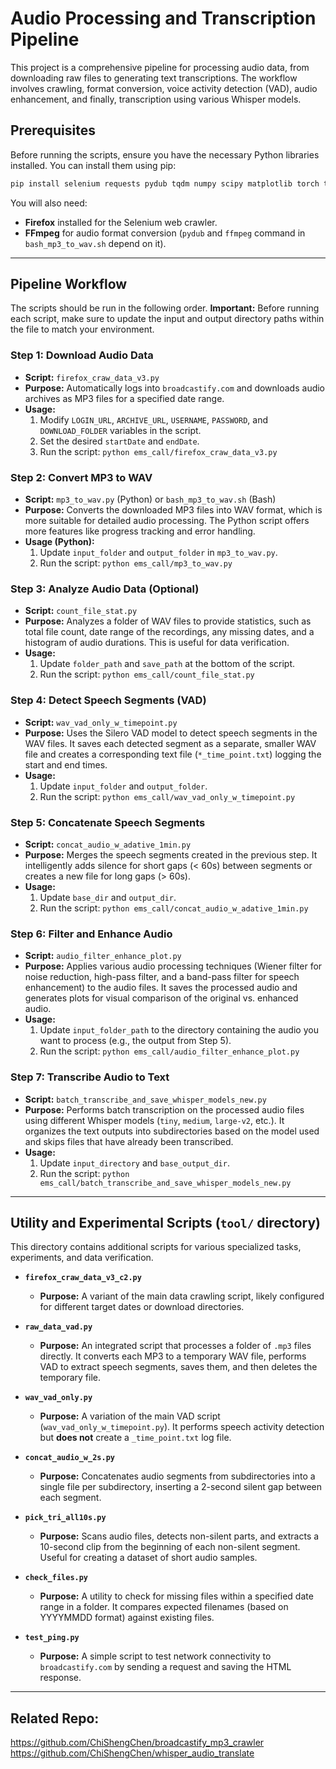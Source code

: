 # Audio Processing and Transcription Pipeline

This project is a comprehensive pipeline for processing audio data, from downloading raw files to generating text transcriptions. The workflow involves crawling, format conversion, voice activity detection (VAD), audio enhancement, and finally, transcription using various Whisper models.

## Prerequisites

Before running the scripts, ensure you have the necessary Python libraries installed. You can install them using pip:

```bash
pip install selenium requests pydub tqdm numpy scipy matplotlib torch torchaudio whisper
```

You will also need:
- **Firefox** installed for the Selenium web crawler.
- **FFmpeg** for audio format conversion (`pydub` and `ffmpeg` command in `bash_mp3_to_wav.sh` depend on it).

---

## Pipeline Workflow

The scripts should be run in the following order. **Important:** Before running each script, make sure to update the input and output directory paths within the file to match your environment.

### Step 1: Download Audio Data

- **Script:** `firefox_craw_data_v3.py`
- **Purpose:** Automatically logs into `broadcastify.com` and downloads audio archives as MP3 files for a specified date range.
- **Usage:**
    1.  Modify `LOGIN_URL`, `ARCHIVE_URL`, `USERNAME`, `PASSWORD`, and `DOWNLOAD_FOLDER` variables in the script.
    2.  Set the desired `startDate` and `endDate`.
    3.  Run the script: `python ems_call/firefox_craw_data_v3.py`

### Step 2: Convert MP3 to WAV

- **Script:** `mp3_to_wav.py` (Python) or `bash_mp3_to_wav.sh` (Bash)
- **Purpose:** Converts the downloaded MP3 files into WAV format, which is more suitable for detailed audio processing. The Python script offers more features like progress tracking and error handling.
- **Usage (Python):**
    1.  Update `input_folder` and `output_folder` in `mp3_to_wav.py`.
    2.  Run the script: `python ems_call/mp3_to_wav.py`

### Step 3: Analyze Audio Data (Optional)

- **Script:** `count_file_stat.py`
- **Purpose:** Analyzes a folder of WAV files to provide statistics, such as total file count, date range of the recordings, any missing dates, and a histogram of audio durations. This is useful for data verification.
- **Usage:**
    1.  Update `folder_path` and `save_path` at the bottom of the script.
    2.  Run the script: `python ems_call/count_file_stat.py`

### Step 4: Detect Speech Segments (VAD)

- **Script:** `wav_vad_only_w_timepoint.py`
- **Purpose:** Uses the Silero VAD model to detect speech segments in the WAV files. It saves each detected segment as a separate, smaller WAV file and creates a corresponding text file (`*_time_point.txt`) logging the start and end times.
- **Usage:**
    1.  Update `input_folder` and `output_folder`.
    2.  Run the script: `python ems_call/wav_vad_only_w_timepoint.py`

### Step 5: Concatenate Speech Segments

- **Script:** `concat_audio_w_adative_1min.py`
- **Purpose:** Merges the speech segments created in the previous step. It intelligently adds silence for short gaps (< 60s) between segments or creates a new file for long gaps (> 60s).
- **Usage:**
    1.  Update `base_dir` and `output_dir`.
    2.  Run the script: `python ems_call/concat_audio_w_adative_1min.py`

### Step 6: Filter and Enhance Audio

- **Script:** `audio_filter_enhance_plot.py`
- **Purpose:** Applies various audio processing techniques (Wiener filter for noise reduction, high-pass filter, and a band-pass filter for speech enhancement) to the audio files. It saves the processed audio and generates plots for visual comparison of the original vs. enhanced audio.
- **Usage:**
    1.  Update `input_folder_path` to the directory containing the audio you want to process (e.g., the output from Step 5).
    2.  Run the script: `python ems_call/audio_filter_enhance_plot.py`

### Step 7: Transcribe Audio to Text

- **Script:** `batch_transcribe_and_save_whisper_models_new.py`
- **Purpose:** Performs batch transcription on the processed audio files using different Whisper models (`tiny`, `medium`, `large-v2`, etc.). It organizes the text outputs into subdirectories based on the model used and skips files that have already been transcribed.
- **Usage:**
    1.  Update `input_directory` and `base_output_dir`.
    2.  Run the script: `python ems_call/batch_transcribe_and_save_whisper_models_new.py` 

---

## Utility and Experimental Scripts (`tool/` directory)

This directory contains additional scripts for various specialized tasks, experiments, and data verification.

-   **`firefox_craw_data_v3_c2.py`**
    -   **Purpose:** A variant of the main data crawling script, likely configured for different target dates or download directories.

-   **`raw_data_vad.py`**
    -   **Purpose:** An integrated script that processes a folder of `.mp3` files directly. It converts each MP3 to a temporary WAV file, performs VAD to extract speech segments, saves them, and then deletes the temporary file.

-   **`wav_vad_only.py`**
    -   **Purpose:** A variation of the main VAD script (`wav_vad_only_w_timepoint.py`). It performs speech activity detection but **does not** create a `_time_point.txt` log file.

-   **`concat_audio_w_2s.py`**
    -   **Purpose:** Concatenates audio segments from subdirectories into a single file per subdirectory, inserting a 2-second silent gap between each segment.

-   **`pick_tri_all10s.py`**
    -   **Purpose:** Scans audio files, detects non-silent parts, and extracts a 10-second clip from the beginning of each non-silent segment. Useful for creating a dataset of short audio samples.

-   **`check_files.py`**
    -   **Purpose:** A utility to check for missing files within a specified date range in a folder. It compares expected filenames (based on YYYYMMDD format) against existing files.

-   **`test_ping.py`**
    -   **Purpose:** A simple script to test network connectivity to `broadcastify.com` by sending a request and saving the HTML response.  
 
---  
## Related Repo:  
https://github.com/ChiShengChen/broadcastify_mp3_crawler  
https://github.com/ChiShengChen/whisper_audio_translate  
